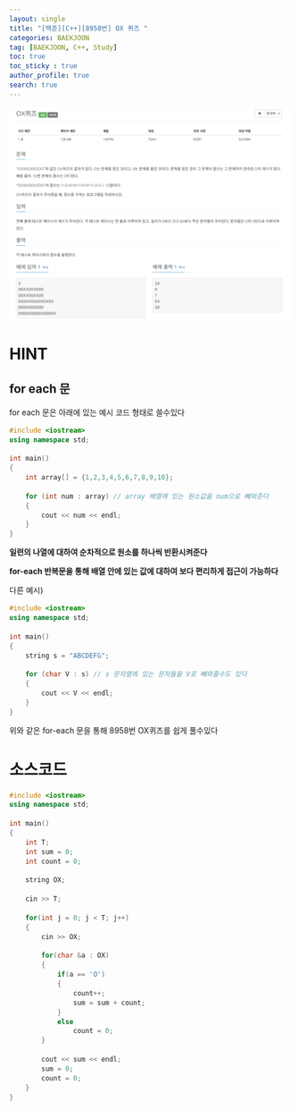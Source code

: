 ```yaml
---
layout: single
title: "[백준][C++][8958번] OX 퀴즈 "
categories: BAEKJOON
tag: [BAEKJOON, C++, Study]
toc: true
toc_sticky : true
author_profile: true
search: true
---
```



![8958.PNG](https://github.com/Heo-jaehyeon/Heo-jaehyeon.github.io/blob/master/images/BAEKJOON/8958.PNG?raw=true)



# HINT

## for each 문

for each 문은 아래에 있는 예시 코드 형태로 쓸수있다

```c++
#include <iostream>
using namespace std;

int main()
{
    int array[] = {1,2,3,4,5,6,7,8,9,10};
    
    for (int num : array) // array 배열에 있는 원소값을 num으로 빼와준다 
    {
        cout << num << endl;
    }
}
```

**일련의 나열에 대하여 순차적으로 원소를 하나씩 반환시켜준다**

**for-each 반복문을 통해 배열 안에 있는 값에 대하여 보다 편리하게 접근이 가능하다**



다른 예시)

```c++
#include <iostream>
using namespace std;

int main()
{
    string s = "ABCDEFG";
    
    for (char V : s) // s 문자열에 있는 문자들을 V로 빼와줄수도 있다
    {
        cout << V << endl;
    }
}
```

위와 같은 for-each 문을 통해 8958번 OX퀴즈를 쉽게 풀수있다



# 소스코드

```c++
#include <iostream>
using namespace std;

int main()
{
	int T;
	int sum = 0;
	int count = 0;
	
	string OX;
	
	cin >> T;
	
	for(int j = 0; j < T; j++)
	{
		cin >> OX;
		
		for(char &a : OX)
		{
			if(a == 'O')
			{
				count++;
				sum = sum + count;
			}
			else
				count = 0;
		}
		
		cout << sum << endl;
		sum = 0;
		count = 0;
	}
}
```
